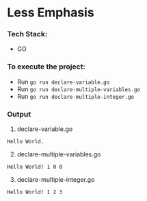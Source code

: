 # Less Emphasis

### Tech Stack:
+ GO

### To execute the project:
+ Run `go run declare-variable.go`
+ Run `go run declare-multiple-variables.go`
+ Run `go run declare-multiple-integer.go`


### Output
1. declare-variable.go
```
Hello World.

```
2. declare-multiple-variables.go
```
Hello World! 1 0 0

```
3. declare-multiple-integer.go
```
Hello World! 1 2 3
```